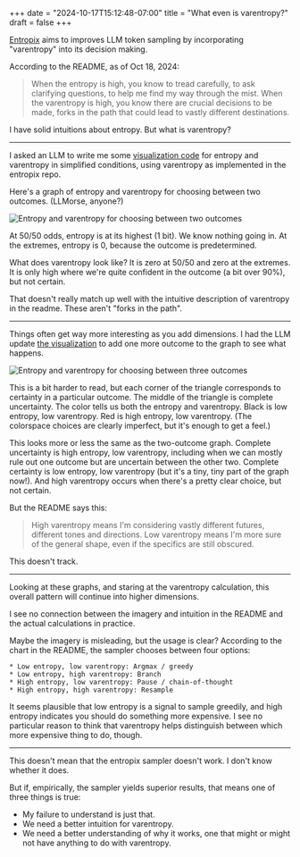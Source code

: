 +++
date = "2024-10-17T15:12:48-07:00"
title = "What even is varentropy?"
draft = false
+++

[Entropix](https://github.com/xjdr-alt/entropix) aims to improves LLM token sampling by incorporating "varentropy" into its decision making.

According to the README, as of Oct 18, 2024:

> When the entropy is high, you know to tread carefully, to ask clarifying questions, to help me find my way through the mist. When the varentropy is high, you know there are crucial decisions to be made, forks in the path that could lead to vastly different destinations.

I have solid intuitions about entropy. But what is varentropy?

---

I asked an LLM to write me some [visualization code](https://gist.github.com/josharian/c239f74181be3b580e4c5911068d2446) for entropy and varentropy in simplified conditions, using varentropy as implemented in the entropix repo.

Here's a graph of entropy and varentropy for choosing between two outcomes. (LLMorse, anyone?)

![Entropy and varentropy for choosing between two outcomes](/images/entropy_vs_varentropy_two_outcomes.png)

At 50/50 odds, entropy is at its highest (1 bit). We know nothing going in. At the extremes, entropy is 0, because the outcome is predetermined.

What does varentropy look like? It is zero at 50/50 and zero at the extremes. It is only high where we're quite confident in the outcome (a bit over 90%), but not certain.

That doesn't really match up well with the intuitive description of varentropy in the readme. These aren't "forks in the path".

---

Things often get way more interesting as you add dimensions. I had the LLM update [the visualization](https://gist.github.com/josharian/498a5951462721fa5a214d685dc32a53) to add one more outcome to the graph to see what happens.

![Entropy and varentropy for choosing between three outcomes](/images/entropy_vs_varentropy_three_outcomes.png)

This is a bit harder to read, but each corner of the triangle corresponds to certainty in a particular outcome. The middle of the triangle is complete uncertainty. The color tells us both the entropy and varentropy. Black is low entropy, low varentropy. Red is high entropy, low varentropy. (The colorspace choices are clearly imperfect, but it's enough to get a feel.)

This looks more or less the same as the two-outcome graph. Complete uncertainty is high entropy, low varentropy, including when we can mostly rule out one outcome but are uncertain between the other two. Complete certainty is low entropy, low varentropy (but it's a tiny, tiny part of the graph now!). And high varentropy occurs when there's a pretty clear choice, but not certain.

But the README says this:

> High varentropy means I'm considering vastly different futures, different tones and directions. Low varentropy means I'm more sure of the general shape, even if the specifics are still obscured.

This doesn't track.

---

Looking at these graphs, and staring at the varentropy calculation, this overall pattern will continue into higher dimensions.

I see no connection between the imagery and intuition in the README and the actual calculations in practice.

Maybe the imagery is misleading, but the usage is clear? According to the chart in the README, the sampler chooses between four options:

    * Low entropy, low varentropy: Argmax / greedy
    * Low entropy, high varentropy: Branch
    * High entropy, low varentropy: Pause / chain-of-thought
    * High entropy, high varentropy: Resample


It seems plausible that low entropy is a signal to sample greedily, and high entropy indicates you should do something more expensive. I see no particular reason to think that varentropy helps distinguish between which more expensive thing to do, though.

---

This doesn't mean that the entropix sampler doesn't work. I don't know whether it does.

But if, empirically, the sampler yields superior results, that means one of three things is true:

* My failure to understand is just that.
* We need a better intuition for varentropy.
* We need a better understanding of why it works, one that might or might not have anything to do with varentropy.

